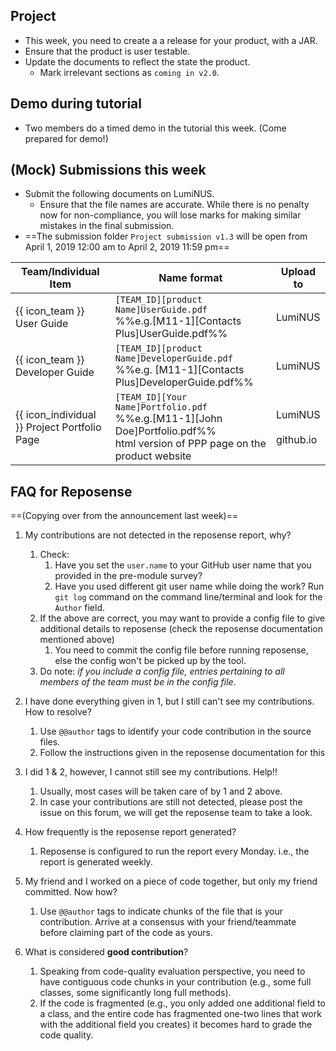 ## Project

- This week, you need to create a a release for your product, with a JAR.
- Ensure that the product is user testable.
- Update the documents to reflect the state the product. 
  - Mark irrelevant sections as `coming in v2.0`.

## Demo during tutorial

- Two members do a timed demo in the tutorial this week. (Come prepared for demo!)

## (Mock) Submissions this week

* Submit the following documents on LumiNUS.
  * Ensure that the file names are accurate. While there is no penalty now for non-compliance, you will lose marks for making similar mistakes in the final submission.
* ==The submission folder `Project submission v1.3` will be open from April 1, 2019 12:00 am to April 2, 2019 11:59 pm==

Team/Individual Item | Name format | Upload to
-------------------- | ----------- | ---------
{{ icon_team }} User Guide | `[TEAM_ID][product Name]UserGuide.pdf`<br>  %%e.g.[M11-1][Contacts Plus]UserGuide.pdf%% | LumiNUS
{{ icon_team }} Developer Guide | `[TEAM_ID][product Name]DeveloperGuide.pdf`<br> %%e.g. [M11-1][Contacts Plus]DeveloperGuide.pdf%% | LumiNUS
{{ icon_individual }} Project Portfolio Page | `[TEAM_ID][Your Name]Portfolio.pdf`<br> %%e.g.[M11-1][John Doe]Portfolio.pdf%%<br>html version of PPP page on the product website | LumiNUS<br><br>github.io

## FAQ for Reposense

==(Copying over from the announcement last week)==

1. My contributions are not detected in the reposense report, why?
    1. Check:
        1. Have you set the `user.name` to your GitHub user name that you provided in the pre-module survey?
        1. Have you used different git user name while doing the work? Run `git log` command on the command line/terminal and look for the `Author` field.
    1. If the above are correct, you may want to provide a config file to give additional details to reposense (check the reposense documentation mentioned above)
        1. You need to commit the config file before running reposense, else the config won't be picked up by the tool.
    1. Do note: _if you include a config file, entries pertaining to all members of the team must be in the config file_.

1. I have done everything given in 1, but I still can't see my contributions. How to resolve?
    1. Use `@@author` tags to identify your code contribution in the source files. 
    1. Follow the instructions given in the reposense documentation for this

1. I did 1 & 2, however, I cannot still see my contributions. Help!!
    1. Usually, most cases will be taken care of by 1 and 2 above. 
    1. In case your contributions are still not detected, please post the issue on this forum, we will get the reposense team to take a look.

1. How frequently is the reposense report generated?
    1. Reposense is configured to run the report every Monday. i.e., the report is generated weekly.

1. My friend and I worked on a piece of code together, but only my friend committed. Now how?
    1. Use `@@author` tags to indicate chunks of the file that is your contribution. Arrive at a consensus with your friend/teammate before claiming part of the code as yours.

1. What is considered **good contribution**?
    1. Speaking from code-quality evaluation perspective, you need to have contiguous code chunks in your contribution (e.g., some full classes, some significantly long full methods).
    1. If the code is fragmented (e.g., you only added one additional field to a class, and the entire code has fragmented one-two lines that work with the additional field you creates) it becomes hard to grade the code quality.


